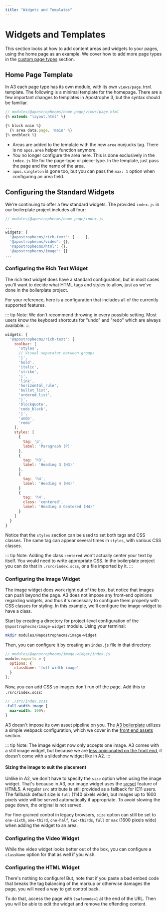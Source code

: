 ```yaml
---
title: "Widgets and Templates"
---
```


# Widgets and Templates

This section looks at how to add content areas and widgets to your pages, using the home page as an example. We cover how to add more page types in the [custom page types](custom-page-types.md) section.

## Home Page Template

In A3 each page type has its own module, with its own `views/page.html` template. The following is a minimal template for the homepage. There are a few important changes to templates in Apostrophe 3, but the syntax should be familiar.

```js
// modules/@apostrophecms/home-page/views/page.html
{% extends "layout.html" %}

{% block main %}
  {% area data.page, 'main' %}
{% endblock %}
```

- Areas are added to the template with the new `area` nunjucks tag. There is no `apos.area` helper function anymore.
- You no longer configure the area here. This is done exclusively in the `index.js` file for the page-type or piece-type. In the template, just pass the page and the name of the area.
- `apos.singleton` is gone too, but you can pass the `max: 1` option when configuring an area field.

## Configuring the Standard Widgets

We're continuing to offer a few standard widgets. The provided `index.js` in our boilerplate project includes all four:

```js
// modules/@apostrophecms/home-page/index.js

...
widgets: {
  '@apostrophecms/rich-text': { ... },
  '@apostrophecms/video': {},
  '@apostrophecms/html': {},
  '@apostrophecms/image': {}
...
```

### Configuring the Rich Text Widget

The rich text widget does have a standard configuration, but in most cases you'll want to decide what HTML tags and styles to allow, just as we've done in the boilerplate project.

For your reference, here is a configuration that includes all of the currently supported features.

::: tip Note:
We don't recommend throwing in every possible setting. Most users know the keyboard shortcuts for "undo" and "redo" which are always available.
:::

```js
widgets: {
  '@apostrophecms/rich-text': {
    toolbar: [
      'styles',
      // Visual separator between groups
      '|',
      'bold',
      'italic',
      'strike',
      '|',
      'link',
      'horizontal_rule',
      'bullet_list',
      'ordered_list',
      '|',
      'blockquote',
      'code_block',
      '|',
      'undo',
      'redo' 
    ],
    styles: [
      {
        tag: 'p',
        label: 'Paragraph (P)'
      },
      {
        tag: 'h3',
        label: 'Heading 3 (H3)'
      },
      {
        tag: 'h4',
        label: 'Heading 4 (H4)'
      }
      {
        tag: 'h4',
        class: 'centered',
        label: 'Heading 4 Centered (H4)'
      }
    ]
  }
}
```

Notice that the `styles` section can be used to set both tags and CSS classes. The same tag can appear several times in `styles`, with various CSS classes.

::: tip Note:
Adding the class `centered` won't actually center your text by itself. You would need to write appropriate CSS. In the boilerplate project you can do that in `./src/index.scss`, or a file imported by it.
:::

### Configuring the Image Widget

The image widget does work right out of the box, but notice that images can push beyond the page. A3 does not impose any front-end opinions regarding widgets, and thus it's necessary to configure them properly with CSS classes for styling. In this example, we'll configure the image-widget to have a class.

Start by creating a directory for project-level configuration of the `@apostrophecms/image-widget` module. Using your terminal:

```bash
mkdir modules/@apostrophecms/image-widget
```

Then, you can configure it by creating an `index.js` file in that directory:

```js
// modules/@apostrophecms/image-widget/index.js
module.exports = {
  options: {
    className: 'full-width-image'
  }
};
```

Now, you can add CSS so images don't run off the page. Add this to `./src/index.scss`:

```scss
// ./src/index.scss
.full-width-image {
  max-width: 100%;
}
```

A3 doesn't impose its own asset pipeline on you. The [A3 boilerplate]() utilizes a simple webpack configuration, which we cover in the [front end assets](front-end-assets.md) section.

::: tip Note:
The image widget now only accepts one image. A3 comes with a still image widget, but because we are [less opinionated on the front end](front-end-assets.md), it doesn't come with a slideshow widget like in A2.
:::

#### Sizing the image to suit the placement

Unlike in A2, we don't have to specify the `size` option when using the image widget. That's because in A3, our image widget uses the [srcset](https://developer.mozilla.org/en-US/docs/Learn/HTML/Multimedia_and_embedding/Responsive_images) feature of HTML5. A regular `src` attribute is still provided as a fallback for IE11 users. The fallback default size is `full` (1140 pixels wide), but images up to 1600 pixels wide will be served automatically if appropriate. To avoid slowing the page down, the original is not served.

For fine-grained control in legacy browsers, `size` option can still be set to `one-sixth`, `one-third`, `one-half`, `two-thirds`, `full` or `max` (1600 pixels wide) when adding the widget to an area.

### Configuring the Video Widget

While the video widget looks better out of the box, you can configure a `className` option for that as well if you wish.

### Configuring the HTML Widget

There's nothing to configure! But, note that if you paste a bad embed code that breaks the tag balancing of the markup or otherwise damages the page, you will need a way to get control back.

To do that, access the page with `?safemode=1` at the end of the URL. Then you will be able to edit the widget and remove the offending content.
